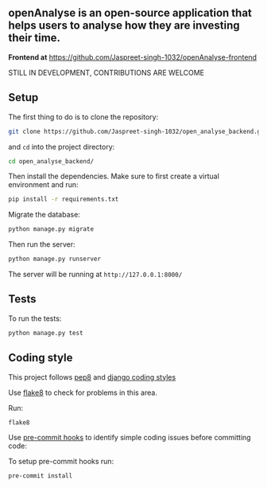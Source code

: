 ## openAnalyse is an open-source application that helps users to analyse how they are investing their time.


**Frontend at** https://github.com/Jaspreet-singh-1032/openAnalyse-frontend

STILL IN DEVELOPMENT, CONTRIBUTIONS ARE WELCOME
## Setup

The first thing to do is to clone the repository:


```sh
git clone https://github.com/Jaspreet-singh-1032/open_analyse_backend.git
```
and `cd` into the project directory:
```sh
cd open_analyse_backend/
```
  
Then install the dependencies. Make sure to first create a virtual environment and run:

```sh
pip install -r requirements.txt
```
Migrate the database:
```sh
python manage.py migrate
```

Then run the server:
```sh
python manage.py runserver
```
The server will be running at `http://127.0.0.1:8000/`

## Tests
To run the tests:
```sh
python manage.py test
```

## Coding style
This project follows [pep8](https://www.python.org/dev/peps/pep-0008/) 
and [django coding styles](https://docs.djangoproject.com/en/dev/internals/contributing/writing-code/coding-style/)

Use [flake8](https://pypi.org/project/flake8/) to check for problems in this area.

Run:
```sh
flake8
```

Use [pre-commit hooks](https://pre-commit.com/) to identify simple coding issues before committing code:

To setup pre-commit hooks run:
```sh
pre-commit install
```
